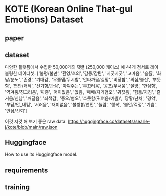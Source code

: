 # KOTE (Korean Online That-gul Emotions) Dataset

## paper

## dataset
다양한 플랫폼에서 수집한 50,000개의 댓글 (250,000 케이스) 에 44개 정서로 레이블링한 데이터셋.
['불평/불만',
 '환영/호의',
 '감동/감탄',
 '지긋지긋',
 '고마움',
 '슬픔',
 '화남/분노',
 '존경',
 '기대감',
 '우쭐댐/무시함',
 '안타까움/실망',
 '비장함',
 '의심/불신',
 '뿌듯함',
 '편안/쾌적',
 '신기함/관심',
 '아껴주는',
 '부끄러움',
 '공포/무서움',
 '절망',
 '한심함',
 '역겨움/징그러움',
 '짜증',
 '어이없음',
 '없음',
 '패배/자기혐오',
 '귀찮음',
 '힘듦/지침',
 '즐거움/신남',
 '깨달음',
 '죄책감',
 '증오/혐오',
 '흐뭇함(귀여움/예쁨)',
 '당황/난처',
 '경악',
 '부담/안_내킴',
 '서러움',
 '재미없음',
 '불쌍함/연민',
 '놀람',
 '행복',
 '불안/걱정',
 '기쁨',
 '안심/신뢰']

이것 저것 해 보기 좋은 raw data: https://huggingface.co/datasets/searle-j/kote/blob/main/raw.json

## Huggingface
How to use its Huggingface model.

## requirements

## training
